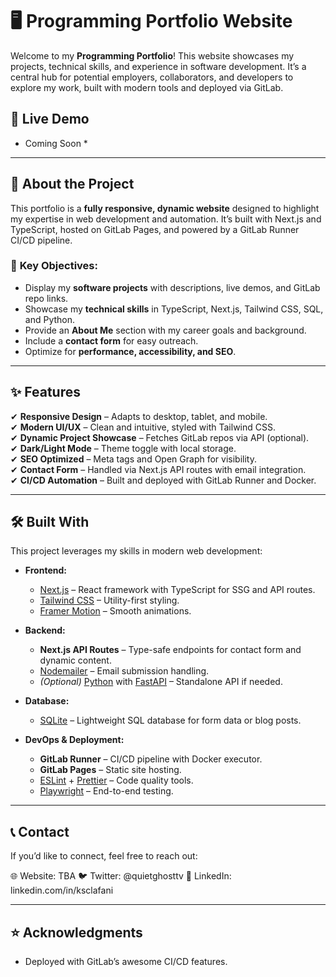 # 🖥️ Programming Portfolio Website

Welcome to my **Programming Portfolio**! This website showcases my projects, technical skills, and experience in software development. It’s a central hub for potential employers, collaborators, and developers to explore my work, built with modern tools and deployed via GitLab.

## 🚀 Live Demo

* Coming Soon *
<!-- View the live version here: [Portfolio Link](https://<your-username>.gitlab.io/<repo-name>) *(Update after deployment)* -->

---

## 📌 About the Project

This portfolio is a **fully responsive, dynamic website** designed to highlight my expertise in web development and automation. It’s built with Next.js and TypeScript, hosted on GitLab Pages, and powered by a GitLab Runner CI/CD pipeline.

### 🎯 **Key Objectives:**

- Display my **software projects** with descriptions, live demos, and GitLab repo links.
- Showcase my **technical skills** in TypeScript, Next.js, Tailwind CSS, SQL, and Python.
- Provide an **About Me** section with my career goals and background.
- Include a **contact form** for easy outreach.
- Optimize for **performance, accessibility, and SEO**.

---

## ✨ Features

✔ **Responsive Design** – Adapts to desktop, tablet, and mobile.  
✔ **Modern UI/UX** – Clean and intuitive, styled with Tailwind CSS.  
✔ **Dynamic Project Showcase** – Fetches GitLab repos via API (optional).  
✔ **Dark/Light Mode** – Theme toggle with local storage.  
✔ **SEO Optimized** – Meta tags and Open Graph for visibility.  
✔ **Contact Form** – Handled via Next.js API routes with email integration.  
✔ **CI/CD Automation** – Built and deployed with GitLab Runner and Docker.

---

## 🛠️ Built With

This project leverages my skills in modern web development:

- **Frontend:**
  - [Next.js](https://nextjs.org/) – React framework with TypeScript for SSG and API routes.
  - [Tailwind CSS](https://tailwindcss.com/) – Utility-first styling.
  - [Framer Motion](https://www.framer.com/motion/) – Smooth animations.

- **Backend:**
  - **Next.js API Routes** – Type-safe endpoints for contact form and dynamic content.
  - [Nodemailer](https://nodemailer.com/) – Email submission handling.
  - *(Optional)* [Python](https://www.python.org/) with [FastAPI](https://fastapi.tiangolo.com/) – Standalone API if needed.

- **Database:**
  - [SQLite](https://www.sqlite.org/) – Lightweight SQL database for form data or blog posts.

- **DevOps & Deployment:**
  - **GitLab Runner** – CI/CD pipeline with Docker executor.
  - **GitLab Pages** – Static site hosting.
  - [ESLint](https://eslint.org/) + [Prettier](https://prettier.io/) – Code quality tools.
  - [Playwright](https://playwright.dev/) – End-to-end testing.

<!-- ---

## 📂 Folder Structure
📂 portfolio-website
│── 📁 pages          # Next.js pages (Home, About, Projects, Contact)
│   ├── 📁 api        # API routes (e.g., contact form)
│── 📁 public         # Static assets (images, fonts, favicon)
│── 📁 components     # Reusable UI components
│── 📁 styles         # Tailwind CSS or global styles
│── 📁 lib            # Utility functions (e.g., SQLite, API calls)
│── 📄 .eslintrc.json # ESLint config
│── 📄 .prettierrc    # Prettier config
│── 📄 next.config.js # Next.js configuration
│── 📄 tsconfig.json  # TypeScript configuration
│── 📄 package.json   # Dependencies and scripts
│── 📄 .gitlab-ci.yml # GitLab CI/CD pipeline
│── 📄 README.md      # This file
│── 📄 LICENSE.txt      # This file
│── 📄 .gitignore     # Git ignored files -->

---

## 📞 Contact

If you’d like to connect, feel free to reach out:
 
🌐 Website: TBA 
🐦 Twitter: @quietghosttv 
💼 LinkedIn: linkedin.com/in/ksclafani  

---

## ⭐ Acknowledgments

- Deployed with GitLab’s awesome CI/CD features.
